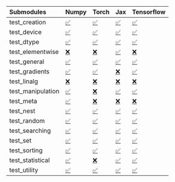 | Submodules        | Numpy                                                                                                                           | Torch                                                                                                                           | Jax                                                                                                                             | Tensorflow                                                                                                                      |
|:------------------|:--------------------------------------------------------------------------------------------------------------------------------|:--------------------------------------------------------------------------------------------------------------------------------|:--------------------------------------------------------------------------------------------------------------------------------|:--------------------------------------------------------------------------------------------------------------------------------|
| test_creation     | <a href="https://github.com/unifyai/ivy/runs/7852075553?check_suite_focus=true" rel="noopener noreferrer" target="_blank">✅</a> | <a href="https://github.com/unifyai/ivy/runs/7852076704?check_suite_focus=true" rel="noopener noreferrer" target="_blank">✅</a> | <a href="https://github.com/unifyai/ivy/runs/7852077848?check_suite_focus=true" rel="noopener noreferrer" target="_blank">✅</a> | <a href="https://github.com/unifyai/ivy/runs/7852079152?check_suite_focus=true" rel="noopener noreferrer" target="_blank">✅</a> |
| test_device       | <a href="https://github.com/unifyai/ivy/runs/7852075637?check_suite_focus=true" rel="noopener noreferrer" target="_blank">✅</a> | <a href="https://github.com/unifyai/ivy/runs/7852076784?check_suite_focus=true" rel="noopener noreferrer" target="_blank">✅</a> | <a href="https://github.com/unifyai/ivy/runs/7852077900?check_suite_focus=true" rel="noopener noreferrer" target="_blank">✅</a> | <a href="https://github.com/unifyai/ivy/runs/7852079224?check_suite_focus=true" rel="noopener noreferrer" target="_blank">✅</a> |
| test_dtype        | <a href="https://github.com/unifyai/ivy/runs/7852075707?check_suite_focus=true" rel="noopener noreferrer" target="_blank">✅</a> | <a href="https://github.com/unifyai/ivy/runs/7852076874?check_suite_focus=true" rel="noopener noreferrer" target="_blank">✅</a> | <a href="https://github.com/unifyai/ivy/runs/7852077964?check_suite_focus=true" rel="noopener noreferrer" target="_blank">✅</a> | <a href="https://github.com/unifyai/ivy/runs/7852079306?check_suite_focus=true" rel="noopener noreferrer" target="_blank">✅</a> |
| test_elementwise  | <a href="https://github.com/unifyai/ivy/runs/7852075767?check_suite_focus=true" rel="noopener noreferrer" target="_blank">❌</a> | <a href="https://github.com/unifyai/ivy/runs/7852076952?check_suite_focus=true" rel="noopener noreferrer" target="_blank">❌</a> | <a href="https://github.com/unifyai/ivy/runs/7852078043?check_suite_focus=true" rel="noopener noreferrer" target="_blank">✅</a> | <a href="https://github.com/unifyai/ivy/runs/7852079379?check_suite_focus=true" rel="noopener noreferrer" target="_blank">❌</a> |
| test_general      | <a href="https://github.com/unifyai/ivy/runs/7852075845?check_suite_focus=true" rel="noopener noreferrer" target="_blank">✅</a> | <a href="https://github.com/unifyai/ivy/runs/7852077027?check_suite_focus=true" rel="noopener noreferrer" target="_blank">✅</a> | <a href="https://github.com/unifyai/ivy/runs/7852078109?check_suite_focus=true" rel="noopener noreferrer" target="_blank">✅</a> | <a href="https://github.com/unifyai/ivy/runs/7852079475?check_suite_focus=true" rel="noopener noreferrer" target="_blank">✅</a> |
| test_gradients    | <a href="https://github.com/unifyai/ivy/runs/7852075912?check_suite_focus=true" rel="noopener noreferrer" target="_blank">✅</a> | <a href="https://github.com/unifyai/ivy/runs/7852077089?check_suite_focus=true" rel="noopener noreferrer" target="_blank">✅</a> | <a href="https://github.com/unifyai/ivy/runs/7852078171?check_suite_focus=true" rel="noopener noreferrer" target="_blank">❌</a> | <a href="https://github.com/unifyai/ivy/runs/7852079554?check_suite_focus=true" rel="noopener noreferrer" target="_blank">✅</a> |
| test_linalg       | <a href="https://github.com/unifyai/ivy/runs/7852076014?check_suite_focus=true" rel="noopener noreferrer" target="_blank">❌</a> | <a href="https://github.com/unifyai/ivy/runs/7852077208?check_suite_focus=true" rel="noopener noreferrer" target="_blank">❌</a> | <a href="https://github.com/unifyai/ivy/runs/7852078242?check_suite_focus=true" rel="noopener noreferrer" target="_blank">❌</a> | <a href="https://github.com/unifyai/ivy/runs/7852079634?check_suite_focus=true" rel="noopener noreferrer" target="_blank">❌</a> |
| test_manipulation | <a href="https://github.com/unifyai/ivy/runs/7852076086?check_suite_focus=true" rel="noopener noreferrer" target="_blank">✅</a> | <a href="https://github.com/unifyai/ivy/runs/7852077274?check_suite_focus=true" rel="noopener noreferrer" target="_blank">❌</a> | <a href="https://github.com/unifyai/ivy/runs/7852078305?check_suite_focus=true" rel="noopener noreferrer" target="_blank">✅</a> | <a href="https://github.com/unifyai/ivy/runs/7852079729?check_suite_focus=true" rel="noopener noreferrer" target="_blank">✅</a> |
| test_meta         | <a href="https://github.com/unifyai/ivy/runs/7852076175?check_suite_focus=true" rel="noopener noreferrer" target="_blank">✅</a> | <a href="https://github.com/unifyai/ivy/runs/7852077332?check_suite_focus=true" rel="noopener noreferrer" target="_blank">❌</a> | <a href="https://github.com/unifyai/ivy/runs/7852078418?check_suite_focus=true" rel="noopener noreferrer" target="_blank">❌</a> | <a href="https://github.com/unifyai/ivy/runs/7852079802?check_suite_focus=true" rel="noopener noreferrer" target="_blank">❌</a> |
| test_nest         | <a href="https://github.com/unifyai/ivy/runs/7852076237?check_suite_focus=true" rel="noopener noreferrer" target="_blank">✅</a> | <a href="https://github.com/unifyai/ivy/runs/7852077407?check_suite_focus=true" rel="noopener noreferrer" target="_blank">✅</a> | <a href="https://github.com/unifyai/ivy/runs/7852078549?check_suite_focus=true" rel="noopener noreferrer" target="_blank">✅</a> | <a href="https://github.com/unifyai/ivy/runs/7852079876?check_suite_focus=true" rel="noopener noreferrer" target="_blank">✅</a> |
| test_random       | <a href="https://github.com/unifyai/ivy/runs/7852076294?check_suite_focus=true" rel="noopener noreferrer" target="_blank">✅</a> | <a href="https://github.com/unifyai/ivy/runs/7852077469?check_suite_focus=true" rel="noopener noreferrer" target="_blank">✅</a> | <a href="https://github.com/unifyai/ivy/runs/7852078666?check_suite_focus=true" rel="noopener noreferrer" target="_blank">✅</a> | <a href="https://github.com/unifyai/ivy/runs/7852079954?check_suite_focus=true" rel="noopener noreferrer" target="_blank">✅</a> |
| test_searching    | <a href="https://github.com/unifyai/ivy/runs/7852076357?check_suite_focus=true" rel="noopener noreferrer" target="_blank">✅</a> | <a href="https://github.com/unifyai/ivy/runs/7852077530?check_suite_focus=true" rel="noopener noreferrer" target="_blank">✅</a> | <a href="https://github.com/unifyai/ivy/runs/7852078829?check_suite_focus=true" rel="noopener noreferrer" target="_blank">✅</a> | <a href="https://github.com/unifyai/ivy/runs/7852080062?check_suite_focus=true" rel="noopener noreferrer" target="_blank">✅</a> |
| test_set          | <a href="https://github.com/unifyai/ivy/runs/7852076441?check_suite_focus=true" rel="noopener noreferrer" target="_blank">✅</a> | <a href="https://github.com/unifyai/ivy/runs/7852077593?check_suite_focus=true" rel="noopener noreferrer" target="_blank">✅</a> | <a href="https://github.com/unifyai/ivy/runs/7852078898?check_suite_focus=true" rel="noopener noreferrer" target="_blank">✅</a> | <a href="https://github.com/unifyai/ivy/runs/7852080156?check_suite_focus=true" rel="noopener noreferrer" target="_blank">✅</a> |
| test_sorting      | <a href="https://github.com/unifyai/ivy/runs/7852076512?check_suite_focus=true" rel="noopener noreferrer" target="_blank">✅</a> | <a href="https://github.com/unifyai/ivy/runs/7852077640?check_suite_focus=true" rel="noopener noreferrer" target="_blank">✅</a> | <a href="https://github.com/unifyai/ivy/runs/7852078950?check_suite_focus=true" rel="noopener noreferrer" target="_blank">✅</a> | <a href="https://github.com/unifyai/ivy/runs/7852080222?check_suite_focus=true" rel="noopener noreferrer" target="_blank">✅</a> |
| test_statistical  | <a href="https://github.com/unifyai/ivy/runs/7852076584?check_suite_focus=true" rel="noopener noreferrer" target="_blank">✅</a> | <a href="https://github.com/unifyai/ivy/runs/7852077717?check_suite_focus=true" rel="noopener noreferrer" target="_blank">❌</a> | <a href="https://github.com/unifyai/ivy/runs/7852079021?check_suite_focus=true" rel="noopener noreferrer" target="_blank">✅</a> | <a href="https://github.com/unifyai/ivy/runs/7852080304?check_suite_focus=true" rel="noopener noreferrer" target="_blank">✅</a> |
| test_utility      | <a href="https://github.com/unifyai/ivy/runs/7852076643?check_suite_focus=true" rel="noopener noreferrer" target="_blank">✅</a> | <a href="https://github.com/unifyai/ivy/runs/7852077791?check_suite_focus=true" rel="noopener noreferrer" target="_blank">✅</a> | <a href="https://github.com/unifyai/ivy/runs/7852079089?check_suite_focus=true" rel="noopener noreferrer" target="_blank">✅</a> | <a href="https://github.com/unifyai/ivy/runs/7852080367?check_suite_focus=true" rel="noopener noreferrer" target="_blank">✅</a> |